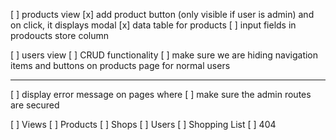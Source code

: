 [ ] products view
  [x] add product button (only visible if user is admin) and on click, it displays modal
  [x] data table for products
  [ ] input fields in prodoucts store column

[ ] users view
  [ ] CRUD functionality
  [ ] make sure we are hiding navigation items and buttons on products page for normal users

----

[ ] display error message on pages where
[ ] make sure the admin routes are secured

[ ] Views
  [ ] Products
  [ ] Shops
  [ ] Users
  [ ] Shopping List
  [ ] 404